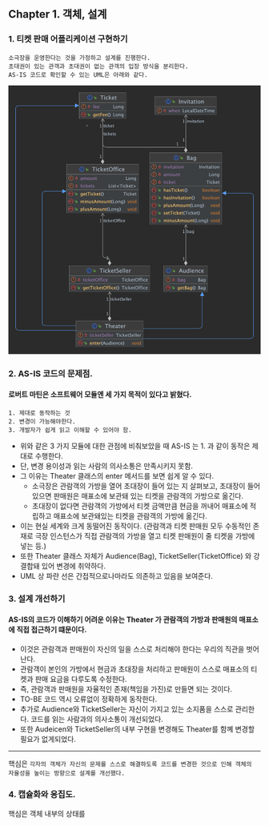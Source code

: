 ## Chapter 1. 객체, 설계
### 1. 티켓 판매 어플리케이션 구현하기
    소극장을 운영한다는 것을 가정하고 설계를 진행한다.
    초대권이 있는 관객과 초대권이 없는 관객의 입장 방식을 분리한다.
    AS-IS 코드로 확인할 수 있는 UML은 아래와 같다.

![as-is-uml.png](./images/as-is-uml.png)

### 2. AS-IS 코드의 문제점.
 #### 로버트 마틴은 소프트웨어 모듈엔 세 가지 목적이 있다고 밝혔다.
    1. 제대로 동작하는 것
    2. 변경이 가능해야한다.
    3. 개발자가 쉽게 읽고 이해할 수 있어야 함.
 - 위와 같은 3 가지 모듈에 대한 관점에 비춰보았을 때 AS-IS 는 1. 과 같이 동작은 제대로 수행한다.
 - 단, 변경 용이성과 읽는 사람의 의사소통은 만족시키지 못함.
 - 그 이유는 Theater 클래스의 enter 메서드를 보면 쉽게 알 수 있다.
   - 소극장은 관람객의 가방을 열어 초대장이 들어 있는 지 살펴보고, 초대장이 들어있으면 판매원은 매표소에 보관돼 있는 티켓을 관람객의 가방으로 옮긴다.
   - 초대장이 없다면 관람객의 가방에서 티켓 금액만큼 현금을 꺼내어 매표소에 적립하고 매표소에 보관돼있는 티켓을 관람객의 가방에 옮긴다.
 - 이는 현실 세계와 크게 동떨어진 동작이다. (관람객과 티켓 판매원 모두 수동적인 존재로 극장 인스턴스가 직접 관람객의 가방을 열고 티켓 판매원이 줄 티켓을 가방에 넣는 등.)
 - 또한 Theater 클래스 자체가 Audience(Bag), TicketSeller(TicketOffice) 와 강결합돼 있어 변경에 취약하다. 
 - UML 상 파란 선은 간접적으로나마라도 의존하고 있음을 보여준다.

### 3. 설계 개선하기
 #### AS-IS의 코드가 이해하기 어려운 이유는 Theater 가 관람객의 가방과 판매원의 매표소에 직접 접근하기 떄문이다.
 - 이것은 관람객과 판매원이 자신의 일을 스스로 처리해야 한다는 우리의 직관을 벗어난다.
 - 관람객이 본인의 가방에서 현금과 초대장을 처리하고 판매원이 스스로 매표소의 티켓과 판매 요금을 다루도록 수정한다.
 - 즉, 관람객과 판매원을 자율적인 존재(책임을 가진)로 만들면 되는 것이다.
 - TO-BE 코드 역시 오류없이 정확하게 동작한다.
 - 추가로 Audience와 TicketSeller는 자신이 가지고 있는 소지품을 스스로 관리한다. 코드를 읽는 사람과의 의사소통이 개선되었다.
 - 또한 Audeicen와 TicketSeller의 내부 구현을 변경해도 Theater를 함꼐 변경할 필요가 없게되었다.
---
핵심은 
`각자의 객체가 자신의 문제를 스스로 해결하도록 코드를 변경한 것으로 인해 객체의 자율성을 높이는 방향으로 설계를 개선했다.`

### 4. 캡슐화와 응집도.
 핵심은 객체 내부의 상태를 